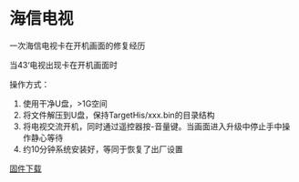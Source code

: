 # 海信电视

一次海信电视卡在开机画面的修复经历



当43‘电视出现卡在开机画面时



操作方式：

1. 使用干净U盘，>1G空间
2. 将文件解压到U盘，保持TargetHis/xxx.bin的目录结构
3. 将电视交流开机，同时通过遥控器按-音量键。当画面进入升级中停止手中操作静心等待
4. 约10分钟系统安装好，等同于恢复了出厂设置



[固件下载](https://m.8ops.top/other/TargetHis.rar)



